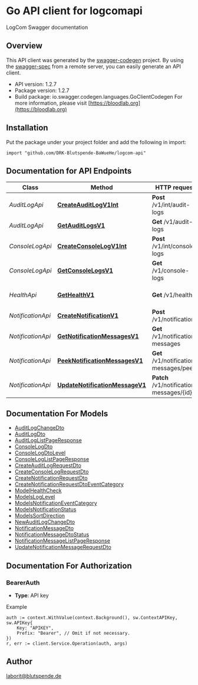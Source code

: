 # Go API client for logcomapi

LogCom Swagger documentation

## Overview
This API client was generated by the [swagger-codegen](https://github.com/swagger-api/swagger-codegen) project.  By using the [swagger-spec](https://github.com/swagger-api/swagger-spec) from a remote server, you can easily generate an API client.

- API version: 1.2.7
- Package version: 1.2.7
- Build package: io.swagger.codegen.languages.GoClientCodegen
For more information, please visit [https://bloodlab.org](https://bloodlab.org)

## Installation
Put the package under your project folder and add the following in import:
```golang
import "github.com/DRK-Blutspende-BaWueHe/logcom-api"
```

## Documentation for API Endpoints


Class | Method | HTTP request | Description
------------ | ------------- | ------------- | -------------
*AuditLogApi* | [**CreateAuditLogV1Int**](AuditLogApi.md#createauditlogv1int) | **Post** /v1/int/audit-logs | Create audit log
*AuditLogApi* | [**GetAuditLogsV1**](AuditLogApi.md#getauditlogsv1) | **Get** /v1/audit-logs | Get audit logs
*ConsoleLogApi* | [**CreateConsoleLogV1Int**](ConsoleLogApi.md#createconsolelogv1int) | **Post** /v1/int/console-logs | Create console log
*ConsoleLogApi* | [**GetConsoleLogsV1**](ConsoleLogApi.md#getconsolelogsv1) | **Get** /v1/console-logs | Get console logs
*HealthApi* | [**GetHealthV1**](HealthApi.md#gethealthv1) | **Get** /v1/health | Service health check
*NotificationApi* | [**CreateNotificationV1**](NotificationApi.md#createnotificationv1) | **Post** /v1/notifications | Create notification
*NotificationApi* | [**GetNotificationMessagesV1**](NotificationApi.md#getnotificationmessagesv1) | **Get** /v1/notification-messages | Get notification messages
*NotificationApi* | [**PeekNotificationMessagesV1**](NotificationApi.md#peeknotificationmessagesv1) | **Get** /v1/notification-messages/peek | Peek notification messages
*NotificationApi* | [**UpdateNotificationMessageV1**](NotificationApi.md#updatenotificationmessagev1) | **Patch** /v1/notification-messages/{id} | Update notification message


## Documentation For Models

 - [AuditLogChangeDto](AuditLogChangeDto.md)
 - [AuditLogDto](AuditLogDto.md)
 - [AuditLogListPageResponse](AuditLogListPageResponse.md)
 - [ConsoleLogDto](ConsoleLogDto.md)
 - [ConsoleLogDtoLevel](ConsoleLogDtoLevel.md)
 - [ConsoleLogListPageResponse](ConsoleLogListPageResponse.md)
 - [CreateAuditLogRequestDto](CreateAuditLogRequestDto.md)
 - [CreateConsoleLogRequestDto](CreateConsoleLogRequestDto.md)
 - [CreateNotificationRequestDto](CreateNotificationRequestDto.md)
 - [CreateNotificationRequestDtoEventCategory](CreateNotificationRequestDtoEventCategory.md)
 - [ModelHealthCheck](ModelHealthCheck.md)
 - [ModelsLogLevel](ModelsLogLevel.md)
 - [ModelsNotificationEventCategory](ModelsNotificationEventCategory.md)
 - [ModelsNotificationStatus](ModelsNotificationStatus.md)
 - [ModelsSortDirection](ModelsSortDirection.md)
 - [NewAuditLogChangeDto](NewAuditLogChangeDto.md)
 - [NotificationMessageDto](NotificationMessageDto.md)
 - [NotificationMessageDtoStatus](NotificationMessageDtoStatus.md)
 - [NotificationMessageListPageResponse](NotificationMessageListPageResponse.md)
 - [UpdateNotificationMessageRequestDto](UpdateNotificationMessageRequestDto.md)


## Documentation For Authorization

### BearerAuth
- **Type**: API key 

Example
```golang
auth := context.WithValue(context.Background(), sw.ContextAPIKey, sw.APIKey{
	Key: "APIKEY",
	Prefix: "Bearer", // Omit if not necessary.
})
r, err := client.Service.Operation(auth, args)
```

## Author

laborit@blutspende.de

